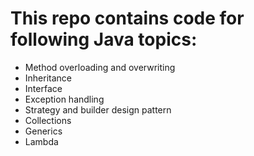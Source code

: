 # This repo contains code for following Java topics:
* Method overloading and overwriting
* Inheritance
* Interface
* Exception handling
* Strategy and builder design pattern
* Collections
* Generics
* Lambda